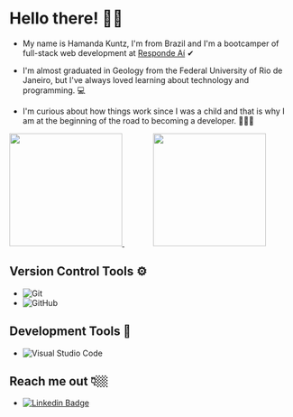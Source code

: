 # Hello there! 👋🏻

- My name is Hamanda Kuntz, I'm from Brazil and I'm a bootcamper of full-stack web development at [Responde Aí](https://page.respondeai.com.br/bootcamp) ✔

- I'm almost graduated in Geology from the Federal University of Rio de Janeiro, but I've always loved learning about technology and programming. 💻
-  I'm curious about how things work since I was a child and that is why I am at the beginning of the road to becoming a developer. 👩🏻‍💻
&nbsp;

<a  href="https://github.com/hamandakuntz">
  <img  height="200em" src="https://github-readme-stats.vercel.app/api?username=hamandakuntz&theme=&show_icons=true&title_color=FFFFFF&bg_color=90,784BA0,784BA0,2B86C5&icon_color=F0F2FF&text_color=FFFFFF&border_radius=10&custom_title=My GitHub stats 🚀&hide_border">
</a>
&nbsp&nbsp&nbsp&nbsp&nbsp&nbsp&nbsp&nbsp&nbsp&nbsp&nbsp&nbsp
<a  href="https://github.com/hamandakuntz">
  <img  height="200em" src="https://github-readme-stats.vercel.app/api/top-langs/?username=hamandakuntz&theme=&show_icons=true&title_color=FFFFFF&bg_color=90,784BA0,784BA0,2B86C5&icon_color=FFFFFF&text_color=FFFFFF&layout=&border_radius=10&custom_title=Languages I've been using 💻&hide_border">
</a>

## Version Control Tools ⚙

- ![Git](https://img.shields.io/badge/-Git-333333?style=flat&logo=git)&nbsp;  
- ![GitHub](https://img.shields.io/badge/-GitHub-333333?style=flat&logo=github)
&nbsp;
## Development Tools 🔧

- ![Visual Studio Code](https://img.shields.io/badge/-Visual%20Studio%20Code-333333?style=flat&logo=visual-studio-code&logoColor=007ACC)
&nbsp;
## Reach me out 👇🏼
- [![Linkedin Badge](https://img.shields.io/badge/-LinkedIn-blue?style=flat-square&logo=Linkedin&logoColor=white&link=https://www.linkedin.com/in/hamanda-kuntz-1a0866161/)
](https://www.linkedin.com/in/hamanda-kuntz-1a0866161/)
